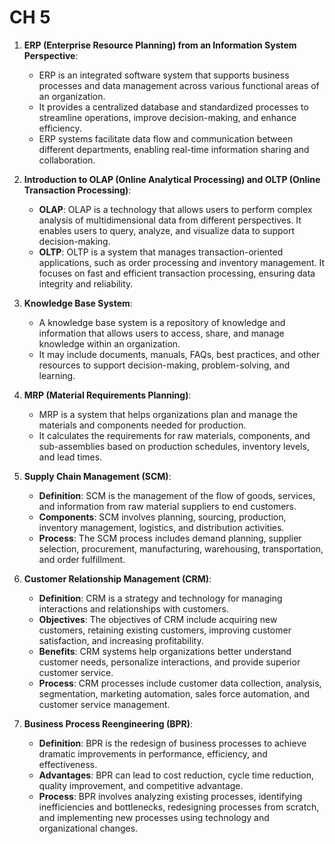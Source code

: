 # CH 5
1. **ERP (Enterprise Resource Planning) from an Information System Perspective**:
   - ERP is an integrated software system that supports business processes and data management across various functional areas of an organization.
   - It provides a centralized database and standardized processes to streamline operations, improve decision-making, and enhance efficiency.
   - ERP systems facilitate data flow and communication between different departments, enabling real-time information sharing and collaboration.

2. **Introduction to OLAP (Online Analytical Processing) and OLTP (Online Transaction Processing)**:
   - **OLAP**: OLAP is a technology that allows users to perform complex analysis of multidimensional data from different perspectives. It enables users to query, analyze, and visualize data to support decision-making.
   - **OLTP**: OLTP is a system that manages transaction-oriented applications, such as order processing and inventory management. It focuses on fast and efficient transaction processing, ensuring data integrity and reliability.

3. **Knowledge Base System**:
   - A knowledge base system is a repository of knowledge and information that allows users to access, share, and manage knowledge within an organization.
   - It may include documents, manuals, FAQs, best practices, and other resources to support decision-making, problem-solving, and learning.

4. **MRP (Material Requirements Planning)**:
   - MRP is a system that helps organizations plan and manage the materials and components needed for production.
   - It calculates the requirements for raw materials, components, and sub-assemblies based on production schedules, inventory levels, and lead times.

5. **Supply Chain Management (SCM)**:
   - **Definition**: SCM is the management of the flow of goods, services, and information from raw material suppliers to end customers.
   - **Components**: SCM involves planning, sourcing, production, inventory management, logistics, and distribution activities.
   - **Process**: The SCM process includes demand planning, supplier selection, procurement, manufacturing, warehousing, transportation, and order fulfillment.
   
6. **Customer Relationship Management (CRM)**:
   - **Definition**: CRM is a strategy and technology for managing interactions and relationships with customers.
   - **Objectives**: The objectives of CRM include acquiring new customers, retaining existing customers, improving customer satisfaction, and increasing profitability.
   - **Benefits**: CRM systems help organizations better understand customer needs, personalize interactions, and provide superior customer service.
   - **Process**: CRM processes include customer data collection, analysis, segmentation, marketing automation, sales force automation, and customer service management.

7. **Business Process Reengineering (BPR)**:
   - **Definition**: BPR is the redesign of business processes to achieve dramatic improvements in performance, efficiency, and effectiveness.
   - **Advantages**: BPR can lead to cost reduction, cycle time reduction, quality improvement, and competitive advantage.
   - **Process**: BPR involves analyzing existing processes, identifying inefficiencies and bottlenecks, redesigning processes from scratch, and implementing new processes using technology and organizational changes.